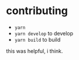 # contributing

- `yarn`
- `yarn develop` to develop
- `yarn build` to build

this was helpful, i think.
